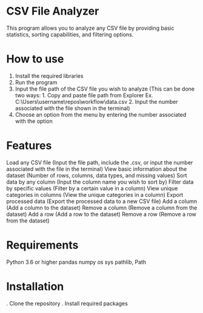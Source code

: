 # CSV File Analyzer
This program allows you to analyze any CSV file by providing basic statistics, sorting capabilities, and filtering options.

# How to use
1. Install the required libraries
2. Run the program
3. Input the file path of the CSV file you wish to analyze (This can be done two ways: 1. Copy and paste file path from Explorer Ex. C:\Users\username\repos\workflow\data.csv 2. Input the number associated with the file shown in the terminal)
4. Choose an option from the menu by entering the number associated with the option

# Features
 Load any CSV file (Input the file path, include the .csv, or input the number associated with the file in the terminal)
 View basic information about the dataset (Number of rows, columns, data types, and missing values)
 Sort data by any column (Input the column name you wish to sort by)
 Filter data by specific values (Filter by a certain value in a column)
 View unique categories in columns (View the unique categories in a column)
 Export processed data (Export the processed data to a new CSV file)
 Add a column (Add a column to the dataset)
 Remove a column (Remove a column from the dataset)
 Add a row (Add a row to the dataset)
 Remove a row (Remove a row from the dataset)

# Requirements
 Python 3.6 or higher
 pandas
 numpy
 os
 sys
 pathlib, Path

# Installation
. Clone the repository
. Install required packages